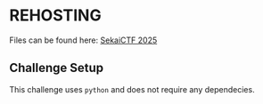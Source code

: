 # REHOSTING

Files can be found here: [SekaiCTF 2025](https://github.com/project-sekai-ctf/sekaictf-2025/tree/main/crypto/unfairy-ring-plusplus)

## Challenge Setup
This challenge uses `python` and does not require any dependecies.